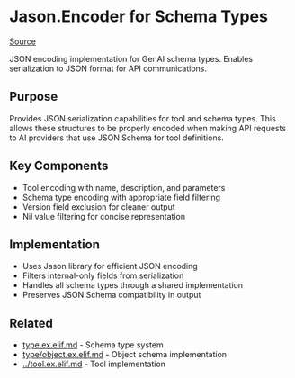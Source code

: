 # Jason.Encoder for Schema Types
[Source](/github/ai/genai_all/genai_core/lib/vnext_genai/nodes/tool/schema/jason.ex)

JSON encoding implementation for GenAI schema types. Enables serialization to JSON format for API communications.

## Purpose
Provides JSON serialization capabilities for tool and schema types. This allows these structures to be properly encoded when making API requests to AI providers that use JSON Schema for tool definitions.

## Key Components
- Tool encoding with name, description, and parameters
- Schema type encoding with appropriate field filtering
- Version field exclusion for cleaner output
- Nil value filtering for concise representation

## Implementation
- Uses Jason library for efficient JSON encoding
- Filters internal-only fields from serialization
- Handles all schema types through a shared implementation
- Preserves JSON Schema compatibility in output

## Related
- [type.ex.elif.md](type.ex.elif.md) - Schema type system
- [type/object.ex.elif.md](type/object.ex.elif.md) - Object schema implementation
- [../tool.ex.elif.md](../tool.ex.elif.md) - Tool implementation